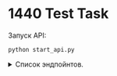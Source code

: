 # 1440 Test Task

Запуск API:

```
python start_api.py
```

<details>
<summary> Список эндпойнтов. </summary>

1. Выполнить соединение с сокетом-сервером(источником питания).

    ```
    GET /connect
    ```
    
2. Отключиться от сокет-сервера(источника питания).

    ```
    GET /disconnect
    ```

3. Опрос телеметрии источника питания.

    ```
    GET /telemetry/<channel>
    ```
    Метод принимает номер канала и возвращает ответ с кодом `200` и данные телеметрии(напряжение, ток, мощность) с этого канала.

4. Опрос телеметрии источника питания.

    ```
    GET /log_telemetry/<channel>
    ```
    Метод принимает номер канала и осуществляет логгирование телеметрии(напряжение, ток, мощность) с этого канала в папку logs.

5. Запрос текущего состояния всех каналов питания.
  
    ```
    GET /current_state
    ```
    Метод возвращает ответ с кодом `200` и данные в json формате напряжений и токов со всех каналов.

6. Включение канала питания.
  
    ```
    POST /channel/on
    ```
    Метод отправляет команду на выставление указанного тока и напряжения указанного канала питания, включение канала питания.

7. Отключение канала питания.
  
    ```
    POST /channel/off/<channel>
    ```
    Метод отправляет команду на отключение указанного канала питания.

